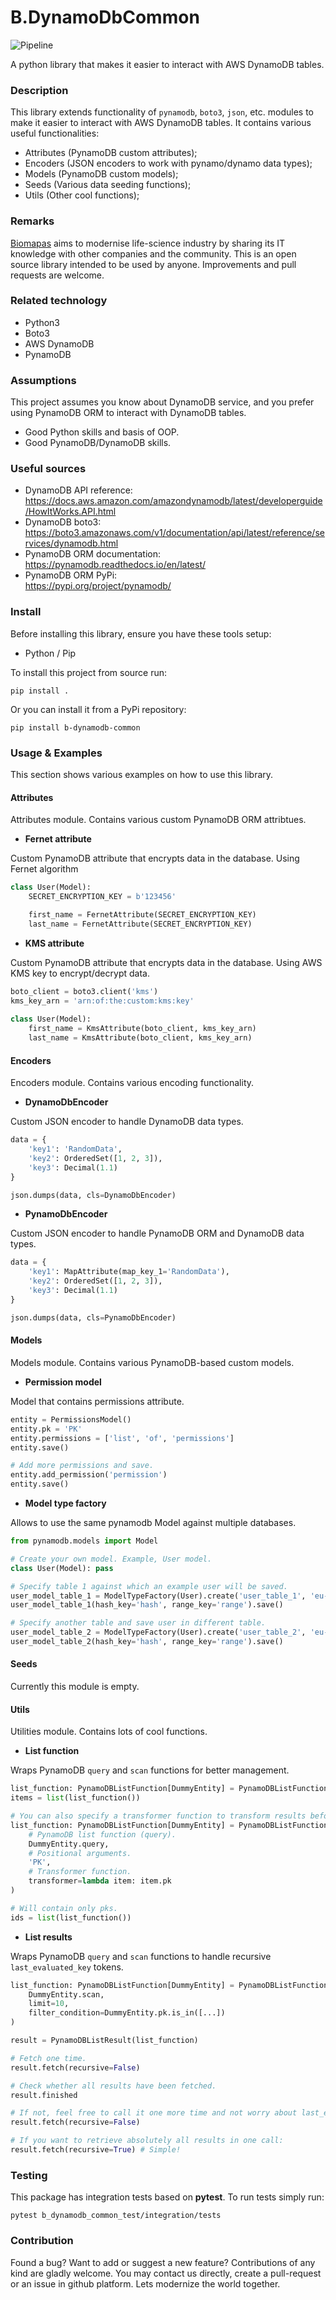 # B.DynamoDbCommon

![Pipeline](https://github.com/Biomapas/B.DynamoDbCommon/workflows/Pipeline/badge.svg?branch=master)

A python library that makes it easier to interact with AWS DynamoDB tables.

### Description

This library extends functionality of `pynamodb`, `boto3`, `json`, etc. modules
to make it easier to interact with AWS DynamoDB tables. It contains various 
useful functionalities:

- Attributes (PynamoDB custom attributes);
- Encoders (JSON encoders to work with pynamo/dynamo data types);
- Models (PynamoDB custom models);
- Seeds (Various data seeding functions);
- Utils (Other cool functions);

### Remarks

[Biomapas](https://www.biomapas.com/) aims to modernise life-science industry by sharing its IT knowledge with other companies and the community. 
This is an open source library intended to be used by anyone. 
Improvements and pull requests are welcome. 

### Related technology

- Python3
- Boto3
- AWS DynamoDB
- PynamoDB

### Assumptions

This project assumes you know about DynamoDB service, and you prefer 
using PynamoDB ORM to interact with DynamoDB tables.

- Good Python skills and basis of OOP.
- Good PynamoDB/DynamoDB skills.

### Useful sources

- DynamoDB API reference:<br>https://docs.aws.amazon.com/amazondynamodb/latest/developerguide/HowItWorks.API.html
- DynamoDB boto3:<br>https://boto3.amazonaws.com/v1/documentation/api/latest/reference/services/dynamodb.html
- PynamoDB ORM documentation:<br>https://pynamodb.readthedocs.io/en/latest/
- PynamoDB ORM PyPi:<br>https://pypi.org/project/pynamodb/

### Install

Before installing this library, ensure you have these tools setup:

- Python / Pip

To install this project from source run:

```
pip install .
```

Or you can install it from a PyPi repository:

```
pip install b-dynamodb-common
```

### Usage & Examples

This section shows various examples on how to use this library.

#### Attributes

Attributes module. Contains various custom PynamoDB ORM attribtues.

- **Fernet attribute**

Custom PynamoDB attribute that encrypts data in the database. 
Using Fernet algorithm

```python
class User(Model):
    SECRET_ENCRYPTION_KEY = b'123456'

    first_name = FernetAttribute(SECRET_ENCRYPTION_KEY)
    last_name = FernetAttribute(SECRET_ENCRYPTION_KEY)
```

- **KMS attribute**

Custom PynamoDB attribute that encrypts data in the database. 
Using AWS KMS key to encrypt/decrypt data.

```python
boto_client = boto3.client('kms')
kms_key_arn = 'arn:of:the:custom:kms:key'
    
class User(Model):
    first_name = KmsAttribute(boto_client, kms_key_arn)
    last_name = KmsAttribute(boto_client, kms_key_arn)
```

#### Encoders

Encoders module. Contains various encoding functionality.

- **DynamoDbEncoder**

Custom JSON encoder to handle DynamoDB data types.

```python
data = {
    'key1': 'RandomData',
    'key2': OrderedSet([1, 2, 3]),
    'key3': Decimal(1.1)
}

json.dumps(data, cls=DynamoDbEncoder)
```

- **PynamoDbEncoder**

Custom JSON encoder to handle PynamoDB ORM and DynamoDB data types.

```python
data = {
    'key1': MapAttribute(map_key_1='RandomData'),
    'key2': OrderedSet([1, 2, 3]),
    'key3': Decimal(1.1)
}

json.dumps(data, cls=PynamoDbEncoder)
```

#### Models

Models module. Contains various PynamoDB-based custom models.

- **Permission model**

Model that contains permissions attribute.

```python
entity = PermissionsModel()
entity.pk = 'PK'
entity.permissions = ['list', 'of', 'permissions']
entity.save()

# Add more permissions and save.
entity.add_permission('permission')
entity.save()
```

- **Model type factory**

Allows to use the same pynamodb Model against multiple databases.

```python
from pynamodb.models import Model

# Create your own model. Example, User model.
class User(Model): pass

# Specify table 1 against which an example user will be saved.
user_model_table_1 = ModelTypeFactory(User).create('user_table_1', 'eu-west-1')
user_model_table_1(hash_key='hash', range_key='range').save()

# Specify another table and save user in different table.
user_model_table_2 = ModelTypeFactory(User).create('user_table_2', 'eu-east-1')
user_model_table_2(hash_key='hash', range_key='range').save()
```

#### Seeds

Currently this module is empty.

#### Utils

Utilities module. Contains lots of cool functions.

- **List function**

Wraps PynamoDB `query` and `scan` functions for better management.

```python
list_function: PynamoDBListFunction[DummyEntity] = PynamoDBListFunction(DummyEntity.query, 'PK')
items = list(list_function())

# You can also specify a transformer function to transform results before returning.
list_function: PynamoDBListFunction[DummyEntity] = PynamoDBListFunction(
    # PynamoDB list function (query).
    DummyEntity.query, 
    # Positional arguments.
    'PK',
    # Transformer function.
    transformer=lambda item: item.pk
)

# Will contain only pks.
ids = list(list_function())
```
- **List results**

Wraps PynamoDB `query` and `scan` functions to handle recursive `last_evaluated_key` tokens.

```python
list_function: PynamoDBListFunction[DummyEntity] = PynamoDBListFunction(
    DummyEntity.scan,
    limit=10,
    filter_condition=DummyEntity.pk.is_in([...])
)

result = PynamoDBListResult(list_function)

# Fetch one time.
result.fetch(recursive=False)

# Check whether all results have been fetched.
result.finished

# If not, feel free to call it one more time and not worry about last_evaluated_key.
result.fetch(recursive=False)

# If you want to retrieve absolutely all results in one call:
result.fetch(recursive=True) # Simple!
```

### Testing

This package has integration tests based on **pytest**.
To run tests simply run:

```
pytest b_dynamodb_common_test/integration/tests
```

### Contribution

Found a bug? Want to add or suggest a new feature? 
Contributions of any kind are gladly welcome. 
You may contact us directly, create a pull-request or an issue in github platform. 
Lets modernize the world together.
